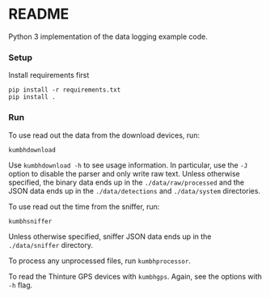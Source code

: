 # README #

Python 3 implementation of the data logging example code.

### Setup ###

Install requirements first

```shell
pip install -r requirements.txt
pip install .
```

### Run ###

To use read out the data from the download devices, run:

```shell
kumbhdownload
```
Use `kumbhdownload -h` to see usage information. In particular, use the `-J` option to disable the parser and only write raw text.
Unless otherwise specified, the binary data ends up in the `./data/raw/processed` and the JSON data ends up in the `./data/detections` and `./data/system` directories.

To use read out the time from the sniffer, run:

```shell
kumbhsniffer
```
Unless otherwise specified, sniffer JSON data ends up in the `./data/sniffer` directory.

To process any unprocessed files, run `kumbhprocessor`.

To read the Thinture GPS devices with `kumbhgps`. Again, see the options with `-h` flag.
